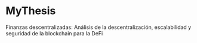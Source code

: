 # MyThesis
Finanzas descentralizadas: Análisis de la descentralización, escalabilidad y seguridad de la blockchain para la DeFi
